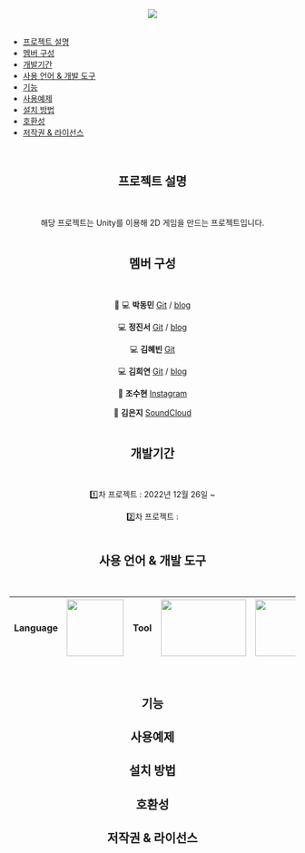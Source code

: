 <div align=center>

![](https://capsule-render.vercel.app/api?type=shark&section=header&color=gradient&text=%202022/2023%20Unity%20Project👋%20%20&height=200&fontSize=50&animation=fadeIn&fontAlignY=38)
 <br><br>
</div>

   
  * [프로젝트 설명](#프로젝트-설명)
  * [멤버 구성](#멤버-구성)
  * [개발기간](#개발기간)
  * [사용 언어 & 개발 도구](#사용-언어--개발-도구)
  * [기능](#기능)
  * [사용예제](#사용예제)
  * [설치 방법](#설치-방법)
  * [호환성](#호환성)
  * [저작권 & 라이선스](#저작권--라이선스)


<div align=center>
<br>
   
## 프로젝트 설명
<br>
   
해당 프로젝트는 Unity를 이용해 2D 게임을 만드는 프로젝트입니다. 
<br><br>
   
## 멤버 구성 
<br>
 
👑 💻 **박동민** [Git](https://github.com/chattymin) / [blog](https://naemamdaelo.tistory.com/)

💻 **정진서** [Git](https://github.com/JinNitt) / [blog](https://pharam.tistory.com/)

💻 **김혜빈** [Git](https://github.com/sunkong12)

💻 **김희연** [Git](https://github.com/HeeYeon-Kim) / [blog](https://google.com)

🎨 **조수현** [Instagram](https://www.instagram.com/goyoung_villain/) 

🎹 **김은지** [SoundCloud](https://soundcloud.com/4yagv0thkmafref=clipboard&p=i&c=1&si=DEFD317329394696B07B36C68136C9AD&utm_source=clipboard&utm_medium=text&utm_campaign=social_sharing)
<br><br>
   
## 개발기간
<br>
   
1️⃣차 프로젝트 : 2022년 12월 26일 ~ 

2️⃣차 프로젝트 : 
<br><br>
   
## 사용 언어 & 개발 도구
<br>  
   
| **Language**  | <img width="100px" height="100px" src="https://github.com/chattymin/UnityGameProject/blob/main/imagesForReadme/stack/C--4.svg"/>      | **Tool** |  <img width="150px" height="100px" src="https://github.com/chattymin/UnityGameProject/blob/main/imagesForReadme/stack/Unity-New-Logo-removebg-preview.png?raw=true"/>       |   [<img width="100px" height="100px" src="https://github.com/chattymin/UnityGameProject/blob/main/imagesForReadme/stack/Notion.svg"/>](https://rightful-yarn-52a.notion.site/Unity-98c4af0304004532908acdb4b9b4b456)           |
| -------- | ---- | ---- | ---- | ---- |   

<br>
   
## 기능 



## 사용예제 



## 설치 방법



## 호환성

## 저작권 & 라이선스 
